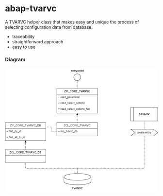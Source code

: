 # abap-tvarvc
A TVARVC helper class that makes easy and unique the process of selecting configuration data from database.

- traceability
- straightforward approach
- easy to use

### Diagram

<p align="center">
<img src=".images/img-01.png">
</p>
